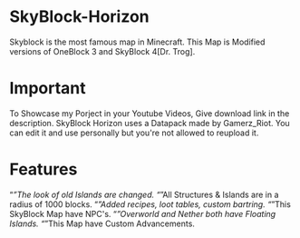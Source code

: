 # SkyBlock-Horizon
Skyblock is the most famous map in Minecraft. This Map is Modified versions of OneBlock 3 and SkyBlock 4[Dr. Trog].

# Important
To Showcase my Porject in your Youtube Videos, Give download link in the description.
SkyBlock Horizon uses a Datapack made by Gamerz_Riot. You can edit it and use personally but you're not allowed to reupload it.

# Features
“*”The look of old Islands are changed.
“*”All Structures & Islands are in a radius of 1000 blocks.
“*”Added recipes, loot tables, custom bartring.
“*”This SkyBlock Map have NPC's.
“*”Overworld and Nether both have Floating Islands.
“*”This Map have Custom Advancements.
